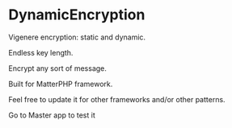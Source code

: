 # DynamicEncryption
Vigenere encryption: static and dynamic. 

Endless key length.

Encrypt any sort of message.

Built for MatterPHP framework.

Feel free to update it for other frameworks and/or other patterns.

Go to Master app to test it
